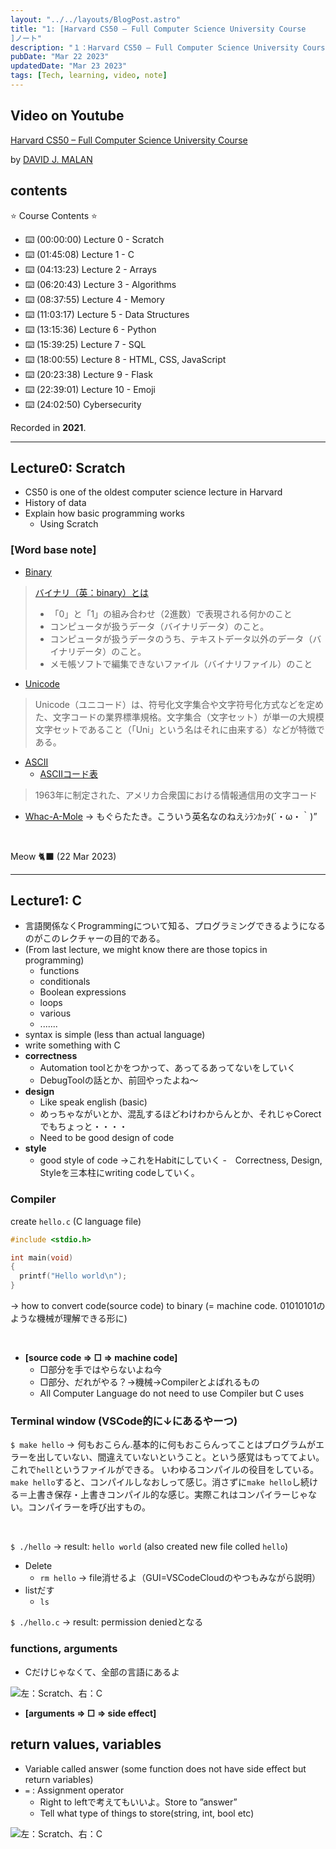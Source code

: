 ```yaml
---
layout: "../../layouts/BlogPost.astro"
title: "1: [Harvard CS50 – Full Computer Science University Course
]ノート"
description: "１：Harvard CS50 – Full Computer Science University Courseより"
pubDate: "Mar 22 2023"
updatedDate: "Mar 23 2023"
tags: [Tech, learning, video, note]
---
```

## Video on Youtube

[Harvard CS50 – Full Computer Science University Course](https://www.youtube.com/watch?v=8mAITcNt710&t=3377s)

by [DAVID J. MALAN](https://github.com/dmalan)

## contents

⭐️ Course Contents ⭐️

- ⌨️ (00:00:00) Lecture 0 - Scratch
- ⌨️ (01:45:08) Lecture 1 - C
- ⌨️ (04:13:23) Lecture 2 - Arrays
- ⌨️ (06:20:43) Lecture 3 - Algorithms
- ⌨️ (08:37:55) Lecture 4 - Memory
- ⌨️ (11:03:17) Lecture 5 - Data Structures
- ⌨️ (13:15:36) Lecture 6 - Python
- ⌨️ (15:39:25) Lecture 7 - SQL
- ⌨️ (18:00:55) Lecture 8 - HTML, CSS, JavaScript
- ⌨️ (20:23:38) Lecture 9 - Flask
- ⌨️ (22:39:01) Lecture 10 - Emoji
- ⌨️ (24:02:50) Cybersecurity

Recorded in **2021**.

---

## Lecture0: Scratch

- CS50 is one of the oldest computer science lecture in Harvard
- History of data
- Explain how basic programming works
  - Using Scratch

### **[Word base note]**

- [Binary](https://www.techtarget.com/whatis/definition/binary#:~:text=Binary%20describes%20a%20numbering%20scheme,relevant%20output%20to%20the%20user.)

> [バイナリ（英：binary）とは](https://wa3.i-3-i.info/word14226.html)
>
> - 「0」と「1」の組み合わせ（2進数）で表現される何かのこと
> - コンピュータが扱うデータ（バイナリデータ）のこと。
> - コンピュータが扱うデータのうち、テキストデータ以外のデータ（バイナリデータ）のこと。
> - メモ帳ソフトで編集できないファイル（バイナリファイル）のこと

- [Unicode](https://home.unicode.org)

> Unicode（ユニコード）は、符号化文字集合や文字符号化方式などを定めた、文字コードの業界標準規格。文字集合（文字セット）が単一の大規模文字セットであること（「Uni」という名はそれに由来する）などが特徴である。

- [<abbr title="American Standard Code for Information Interchange">ASCII</abbr>](https://www.ascii-code.com)
  - [ASCIIコード表](https://www.k-cube.co.jp/wakaba/server/ascii_code.html)

> 1963年に制定された、アメリカ合衆国における情報通信用の文字コード

- [Whac-A-Mole](https://en.wikipedia.org/wiki/Whac-A-Mole) -> もぐらたたき。こういう英名なのねえｼﾗﾝｶｯﾀ(´・ω・｀)”

<br>

Meow 🐈‍⬛ (22 Mar 2023)

---

## Lecture1: C

- 言語関係なくProgrammingについて知る、プログラミングできるようになるのがこのレクチャーの目的である。
- (From last lecture, we might know there are those topics in programming)
  - functions
  - conditionals
  - Boolean expressions
  - loops
  - various
  - .......
- syntax is simple (less than actual language)
- write something with C
- **correctness**
  - Automation toolとかをつかって、あってるあってないをしていく
  - DebugToolの話とか、前回やったよね〜
- **design**
  - Like speak english (basic)
  - めっちゃながいとか、混乱するほどわけわからんとか、それじゃCorectでもちょっと・・・・
  - Need to be good design of code
- **style**
  - good style of code ->これをHabitにしていく
-　Correctness, Design, Styleを三本柱にwriting codeしていく。

### Compiler

create `hello.c` (C language file)

``` c
#include <stdio.h>

int main(void)
{
  printf("Hello world\n");
}
```

-> how to convert code(source code) to binary (= machine code. 01010101のような機械が理解できる形に)

<br>

- **[source code ⇒ □ ⇒ machine code]**
  - □部分を手ではやらないよね今
  - □部分、だれがやる？→機械→Compilerとよばれるもの
  - All Computer Language do not need to use Compiler but C uses

### Terminal window (VSCode的に↓にあるやーつ)

`$ make hello` -> 何もおこらん.基本的に何もおこらんってことはプログラムがエラーを出していない、間違えていないということ。という感覚はもっててよい。これで`hell`というファイルができる。
いわゆるコンパイルの役目をしている。`make hello`すると、コンパイルしなおしって感じ。消さずに`make hello`し続ける＝上書き保存・上書きコンパイル的な感じ。実際これはコンパイラーじゃない。コンパイラーを呼び出すもの。

<br>

`$ ./hello` -> result: `hello world` (also created new file colled `hello`)

- Delete
  - `rm hello` -> file消せるよ（GUI=VSCodeCloudのやつもみながら説明）
- listだす
  - `ls`

`$ ./hello.c` -> result: permission deniedとなる

### functions, arguments

- Cだけじゃなくて、全部の言語にあるよ

![左：Scratch、右：C](/assets/arguments.png)

- **[arguments ⇒ □ ⇒ side effect]**

## return values, variables

- Variable called answer (some function does not have side effect but return variables)
- `=` : Assignment operator
  - Right to leftで考えてもいいよ。Store to ”answer”
  - Tell what type of things to store(string, int, bool etc)

![左：Scratch、右：C](/assets/variables.png)
